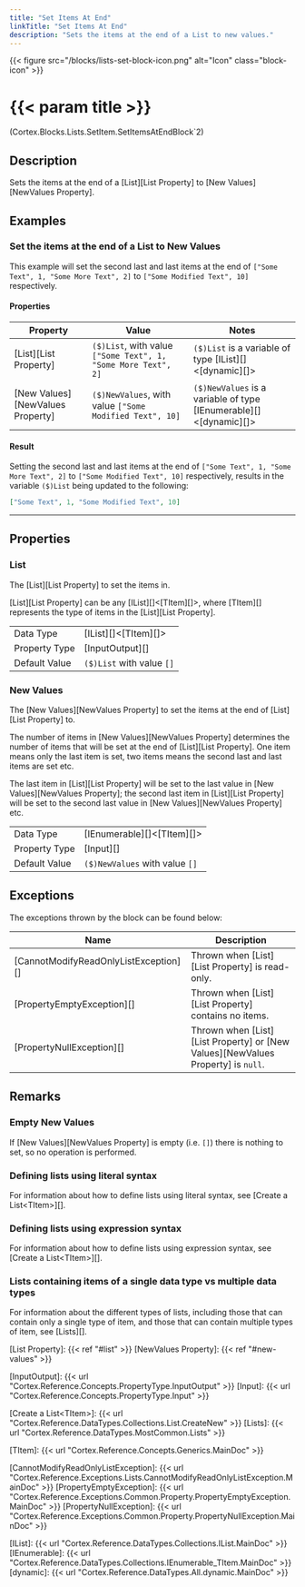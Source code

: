 ```yaml
---
title: "Set Items At End"
linkTitle: "Set Items At End"
description: "Sets the items at the end of a List to new values."
---
```


{{< figure src="/blocks/lists-set-block-icon.png" alt="Icon" class="block-icon" >}}

# {{< param title >}}

<p class="namespace">(Cortex.Blocks.Lists.SetItem.SetItemsAtEndBlock`2)</p>

## Description

Sets the items at the end of a [List][List Property] to [New Values][NewValues Property].

## Examples

### Set the items at the end of a List to New Values

This example will set the second last and last items at the end of `["Some Text", 1, "Some More Text", 2]` to `["Some Modified Text", 10]` respectively.

#### Properties

| Property           | Value                     | Notes                                    |
|--------------------|---------------------------|------------------------------------------|
| [List][List Property] | `($)List`, with value `["Some Text", 1, "Some More Text", 2]` | `($)List` is a variable of type [IList][]&lt;[dynamic][]&gt; |
| [New Values][NewValues Property] | `($)NewValues`, with value `["Some Modified Text", 10]` | `($)NewValues` is a variable of type [IEnumerable][]&lt;[dynamic][]&gt; |

#### Result

Setting the second last and last items at the end of `["Some Text", 1, "Some More Text", 2]` to `["Some Modified Text", 10]` respectively, results in the variable `($)List` being updated to the following:

```json
["Some Text", 1, "Some Modified Text", 10]
```

***

## Properties

### List

The [List][List Property] to set the items in.  

[List][List Property] can be any [IList][]&lt;[TItem][]&gt;, where [TItem][] represents the type of items in the [List][List Property].
  
| | |
|--------------------|---------------------------|
| Data Type | [IList][]&lt;[TItem][]&gt; |
| Property Type | [InputOutput][] |
| Default Value | `($)List` with value `[]` |

### New Values

The [New Values][NewValues Property] to set the items at the end of [List][List Property] to.  

The number of items in [New Values][NewValues Property] determines the number of items that will be set at the end of [List][List Property]. One item means only the last item is set, two items means the second last and last items are set etc.

The last item in [List][List Property] will be set to the last value in [New Values][NewValues Property]; the second last item in [List][List Property] will be set to the second last value in [New Values][NewValues Property] etc.

| | |
|--------------------|---------------------------|
| Data Type | [IEnumerable][]&lt;[TItem][]&gt; |
| Property Type | [Input][] |
| Default Value | `($)NewValues` with value `[]` |

## Exceptions

The exceptions thrown by the block can be found below:

| Name     | Description |
|----------|-------------|
| [CannotModifyReadOnlyListException][] | Thrown when [List][List Property] is read-only. |
| [PropertyEmptyException][] | Thrown when [List][List Property] contains no items. |
| [PropertyNullException][] | Thrown when [List][List Property] or [New Values][NewValues Property] is `null`. |

## Remarks

### Empty New Values

If [New Values][NewValues Property] is empty (i.e. `[]`) there is nothing to set, so no operation is performed.

### Defining lists using literal syntax

For information about how to define lists using literal syntax, see [Create a List&lt;TItem&gt;][].

### Defining lists using expression syntax

For information about how to define lists using expression syntax, see [Create a List&lt;TItem&gt;][].

### Lists containing items of a single data type vs multiple data types

For information about the different types of lists, including those that can contain only a single type of item, and those that can contain multiple types of item, see [Lists][].

[List Property]: {{< ref "#list" >}}
[NewValues Property]: {{< ref "#new-values" >}}

[InputOutput]: {{< url "Cortex.Reference.Concepts.PropertyType.InputOutput" >}}
[Input]: {{< url "Cortex.Reference.Concepts.PropertyType.Input" >}}

[Create a List&lt;TItem&gt;]: {{< url "Cortex.Reference.DataTypes.Collections.List.CreateNew" >}}
[Lists]: {{< url "Cortex.Reference.DataTypes.MostCommon.Lists" >}}

[TItem]: {{< url "Cortex.Reference.Concepts.Generics.MainDoc" >}}

[CannotModifyReadOnlyListException]: {{< url "Cortex.Reference.Exceptions.Lists.CannotModifyReadOnlyListException.MainDoc" >}}
[PropertyEmptyException]: {{< url "Cortex.Reference.Exceptions.Common.Property.PropertyEmptyException.MainDoc" >}}
[PropertyNullException]: {{< url "Cortex.Reference.Exceptions.Common.Property.PropertyNullException.MainDoc" >}}

[IList]: {{< url "Cortex.Reference.DataTypes.Collections.IList.MainDoc" >}}
[IEnumerable]: {{< url "Cortex.Reference.DataTypes.Collections.IEnumerable_TItem.MainDoc" >}}
[dynamic]: {{< url "Cortex.Reference.DataTypes.All.dynamic.MainDoc" >}}
